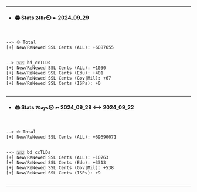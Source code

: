 

---
- #### 🖨️ **Stats** `24Hr`⏲️ ➼ 2024_09_29
```console


--> 🌐 Total
[+] New/ReNewed SSL Certs (ALL): +6087655


--> 🇧🇩 bd_ccTLDs
[+] New/ReNewed SSL Certs (ALL): +1030
[+] New/ReNewed SSL Certs (Edu): +401
[+] New/ReNewed SSL Certs (Gov|Mil): +67
[+] New/ReNewed SSL Certs (ISPs): +0


```

---
- #### 🖨️ **Stats** `7Days`⏲️ ➼ 2024_09_29 <--> 2024_09_22
```console


--> 🌐 Total
[+] New/ReNewed SSL Certs (ALL): +69690071


--> 🇧🇩 bd_ccTLDs
[+] New/ReNewed SSL Certs (ALL): +10763
[+] New/ReNewed SSL Certs (Edu): +3313
[+] New/ReNewed SSL Certs (Gov|Mil): +538
[+] New/ReNewed SSL Certs (ISPs): +9


```

---

